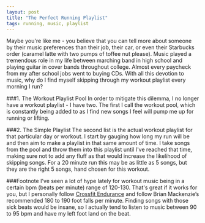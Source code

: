 ```yaml
---
layout: post
title: "The Perfect Running Playlist"
tags: running, music, playlist
---
```


Maybe you're like me - you believe that you can tell more about someone by their music preferences than their job, their car, or even their Starbucks order (caramel latte with two pumps of toffee nut please). Music played a tremendous role in my life between marching band in high school and playing guitar in cover bands throughout college. Almost every paycheck from my after school jobs went to buying CDs. With all this devotion to music, why do I find myself skipping through my workout playlist every morning I run?

###1. The Workout Playlist Pool
In order to mitigate this dilemma, I no longer have a workout playlist - I have two. The first I call the workout pool, which is constantly being added to as I find new songs I feel will pump me up for running or lifting.

###2. The Simple Playlist
The second list is the actual workout playlist for that particular day or workout. I start by gauging how long my run will be and then aim to make a playlist in that same amount of time. I take songs from the pool and throw them into this playlist until I've reached that time, making sure not to add any fluff as that would increase the likelihood of skipping songs. For a 20 minute run this may be as little as 5 songs, but they are the right 5 songs, hand chosen for this workout.

###Footnote
I've seen a lot of hype lately for workout music being in a certain bpm (beats per minute) range of 120-130. That's great if it works for you, but I personally follow [Crossfit Endurance](http://crossfitendurance.com/) and follow Brian Mackenzie’s recommended 180 to 190 foot falls per minute. Finding songs with those sick beats would be insane, so I actually tend to listen to music between 90 to 95 bpm and have my left foot land on the beat.
